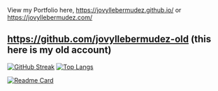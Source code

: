 View my Portfolio here, https://jovyllebermudez.github.io/ or https://jovyllebermudez.com/

## https://github.com/jovyllebermudez-old (this here is my old account)


<!---
jovyllebermudez/jovyllebermudez is a ✨ special ✨ repository because its `README.md` (this file) appears on your GitHub profile.
You can click the Preview link to take a look at your changes. 
--->


<!---
test changes 3
--->
[![GitHub Streak](http://github-readme-streak-stats.herokuapp.com?user=jovyllebermudez&theme=vue)](https://git.io/streak-stats)
[![Top Langs](https://github-readme-stats.vercel.app/api/top-langs/?username=jovyllebermudez)](https://github.com/jovyllebermudez/jovyllebermudez)

[![Readme Card](https://github-readme-stats.vercel.app/api/pin/?username=jovyllebermudez&repo=jovyllebermudez)](https://github.com/jovyllebermudez/jovyllebermudez)
